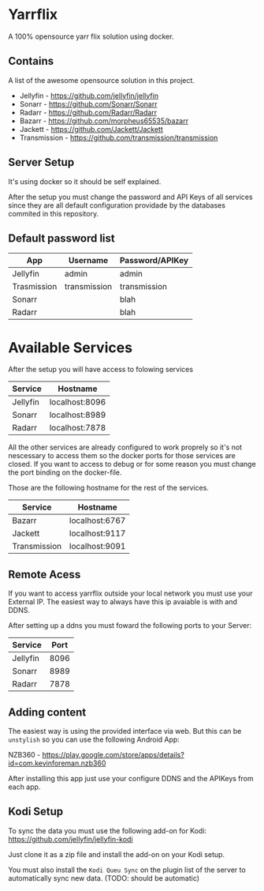 # Yarrflix

A 100% opensource yarr flix solution using docker.

## Contains

A list of the awesome opensource solution in this project.

- Jellyfin     - https://github.com/jellyfin/jellyfin
- Sonarr       - https://github.com/Sonarr/Sonarr
- Radarr       - https://github.com/Radarr/Radarr
- Bazarr       - https://github.com/morpheus65535/bazarr
- Jackett      - https://github.com/Jackett/Jackett
- Transmission - https://github.com/transmission/transmission

## Server Setup

It's using docker so it should be self explained.

After the setup you must change the password and API Keys of all services since they are all default configuration providade by the databases commited in this repository.

## Default password list

| App         | Username     | Password/APIKey |
|-------------|--------------|-----------------|
| Jellyfin    | admin        | admin           |
| Trasmission | transmission | transmission    |
| Sonarr      |              | blah            |
| Radarr      |              | blah            |

# Available Services

After the setup you will have access to folowing services

| Service  | Hostname       |
|----------|----------------|
| Jellyfin | localhost:8096 |
| Sonarr   | localhost:8989 |
| Radarr   | localhost:7878 |

All the other services are already configured to work proprely so it's not nescessary to access them so the docker ports for those services are closed. If you want to access to debug or for some reason you must change the port binding on the docker-file.

Those are the following hostname for the rest of the services.

| Service      | Hostname       |
|--------------|----------------|
| Bazarr       | localhost:6767 |
| Jackett      | localhost:9117 |
| Transmission | localhost:9091 |

## Remote Acess

If you want to access yarrflix outside your local network you must use your External IP. The easiest way to always have this ip avaiable is with and DDNS.

After setting up a ddns you must foward the following ports to your Server:

| Service  | Port |
|----------|------|
| Jellyfin | 8096 |
| Sonarr   | 8989 |
| Radarr   | 7878 |

## Adding content

The easiest way is using the provided interface via web. But this can be `unstylish` so you can use the following Android App:

NZB360 - https://play.google.com/store/apps/details?id=com.kevinforeman.nzb360

After installing this app just use your configure DDNS and the APIKeys from each app.

## Kodi Setup

To sync the data you must use the following add-on for Kodi: https://github.com/jellyfin/jellyfin-kodi

Just clone it as a zip file and install the add-on on your Kodi setup.

You must also install the `Kodi Queu Sync` on the plugin list of the server to automatically sync new data. (TODO: should be automatic)